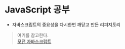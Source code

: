 # JavaScript 공부

- 자바스크립트의 중요성을 다시한번 깨닫고 만든 리퍼지토리

> 여기를 참고한다.  
>  [모던 자바스크립트](https://ko.javascript.info/)